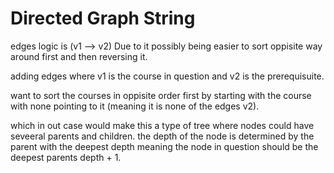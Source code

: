 # Directed Graph String

edges logic is (v1 --> v2) Due to it possibly being easier to sort oppisite way around first and then reversing it.

adding edges where v1 is the course in question and v2 is the prerequisuite.

want to sort the courses in oppisite order first by starting with the course with none pointing to it (meaning it is none of the edges v2).

which in out case would make this a type of tree where nodes could have seveeral parents and children. the depth of the node is determined by the parent with the deepest depth meaning the node in question should be the deepest parents depth + 1.

